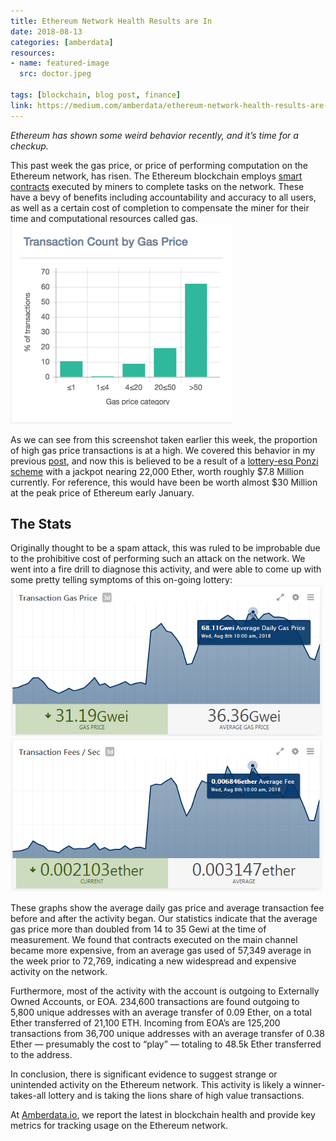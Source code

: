 ```yaml
---
title: Ethereum Network Health Results are In
date: 2018-08-13
categories: [amberdata]
resources:
- name: featured-image
  src: doctor.jpeg

tags: [blockchain, blog post, finance]
link: https://medium.com/amberdata/ethereum-network-health-results-are-in-f8d239a07d6e
---
```

_Ethereum has shown some weird behavior recently, and it’s time for a checkup._

This past week the gas price, or price of performing computation on the Ethereum network, has risen. The Ethereum blockchain employs [smart contracts](https://ethereum.org/en/developers/docs/smart-contracts/) executed by miners to complete tasks on the network. These have a bevy of benefits including accountability and accuracy to all users, as well as a certain cost of completion to compensate the miner for their time and computational resources called gas.
![](tx_count.png "Data from ethgasstation.com")

As we can see from this screenshot taken earlier this week, the proportion of high gas price transactions is at a high. We covered this behavior in my previous [post](/2018/08/tracking-tuesdays-ethereum-network-overload/), and now this is believed to be a result of a [lottery-esq Ponzi scheme](https://cryptovest.com/amp/news/cloned-fomo3d-game-most-probable-reason-for-ethereum-congestion/) with a jackpot nearing 22,000 Ether, worth roughly $7.8 Million currently. For reference, this would have been be worth almost $30 Million at the peak price of Ethereum early January.

## The Stats
Originally thought to be a spam attack, this was ruled to be improbable due to the prohibitive cost of performing such an attack on the network. We went into a fire drill to diagnose this activity, and were able to come up with some pretty telling symptoms of this on-going lottery:
![](txn_gas.png "Transaction gas price and average daily gas price on the Ethereum network, from Amberdata.io")
![](txn_fees.png "Average transaction fee, from Amberdata.io")

These graphs show the average daily gas price and average transaction fee before and after the activity began. Our statistics indicate that the average gas price more than doubled from 14 to 35 Gewi at the time of measurement. We found that contracts executed on the main channel became more expensive, from an average gas used of 57,349 average in the week prior to 72,769, indicating a new widespread and expensive activity on the network.

Furthermore, most of the activity with the account is outgoing to Externally Owned Accounts, or EOA. 234,600 transactions are found outgoing to 5,800 unique addresses with an average transfer of 0.09 Ether, on a total Ether transferred of 21,100 ETH. Incoming from EOA’s are 125,200 transactions from 36,700 unique addresses with an average transfer of 0.38 Ether — presumably the cost to “play” — totaling to 48.5k Ether transferred to the address.

In conclusion, there is significant evidence to suggest strange or unintended activity on the Ethereum network. This activity is likely a winner-takes-all lottery and is taking the lions share of high value transactions.

At [Amberdata.io](https://amberdata.io/), we report the latest in blockchain health and provide key metrics for tracking usage on the Ethereum network.